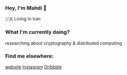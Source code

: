 ### Hey, I'm Mahdi 👋

🇮🇷 Living In Iran

### What I'm currently doing?
researching about cryptography & distributed computing

### Find me elsewhere:
[website](https://mahdi.codes)
[Instagram](https://instagram.com/mahdi.codes)
[Dribbble](https://dribbble.com/blackestwhite)

<!--
**blackestwhite/blackestwhite** is a ✨ _special_ ✨ repository because its `README.md` (this file) appears on your GitHub profile.

Here are some ideas to get you started:

- 🔭 I’m currently working on ...
- 🌱 I’m currently learning ...
- 👯 I’m looking to collaborate on ...
- 🤔 I’m looking for help with ...
- 💬 Ask me about ...
- 📫 How to reach me: ...
- 😄 Pronouns: ...
- ⚡ Fun fact: ...
-->
